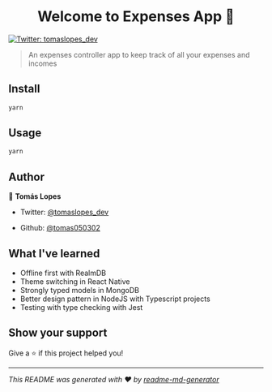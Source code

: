 <h1 align="center">Welcome to Expenses App 👋</h1>
<p>
  <a href="https://twitter.com/tomaslopes_dev" target="_blank">
    <img alt="Twitter: tomaslopes_dev" src="https://img.shields.io/twitter/follow/tomaslopes_dev.svg?style=social" />
  </a>
</p>

> An expenses controller app to keep track of all your expenses and incomes

## Install

```sh
yarn
```

## Usage

```sh
yarn
```

## Author

👤 **Tomás Lopes**

- Twitter: [@tomaslopes_dev](https://twitter.com/tomaslopes_dev)
* Github: [@tomas050302](https://github.com/tomas050302)

## What I've learned

* Offline first with RealmDB
* Theme switching in React Native
* Strongly typed models in MongoDB
* Better design pattern in NodeJS with Typescript projects
* Testing with type checking with Jest

## Show your support

Give a ⭐️ if this project helped you!

***
_This README was generated with ❤️ by [readme-md-generator](https://github.com/kefranabg/readme-md-generator)_
